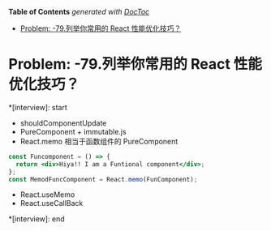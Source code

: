 <!-- START doctoc generated TOC please keep comment here to allow auto update -->
<!-- DON'T EDIT THIS SECTION, INSTEAD RE-RUN doctoc TO UPDATE -->
**Table of Contents**  *generated with [DocToc](https://github.com/thlorenz/doctoc)*

- [Problem: -79.列举你常用的 React 性能优化技巧？](#problem--79%E5%88%97%E4%B8%BE%E4%BD%A0%E5%B8%B8%E7%94%A8%E7%9A%84-react-%E6%80%A7%E8%83%BD%E4%BC%98%E5%8C%96%E6%8A%80%E5%B7%A7)

<!-- END doctoc generated TOC please keep comment here to allow auto update -->

<!--
 * @Author: mrzou
 * @Date: 2021-07-23 12:31:21
 * @LastEditors: mrzou
 * @LastEditTime: 2021-07-23 12:38:40
 * @Description: file content
-->

# Problem: -79.列举你常用的 React 性能优化技巧？

\*[interview]: start

- shouldComponentUpdate
- PureComponent + immutable.js
- React.memo 相当于函数组件的 PureComponent

```jsx
const Funcomponent = () => {
  return <div>Hiya!! I am a Funtional component</div>;
};
const MemodFuncComponent = React.memo(FunComponent);
```

- React.useMemo
- React.useCallBack

\*[interview]: end

